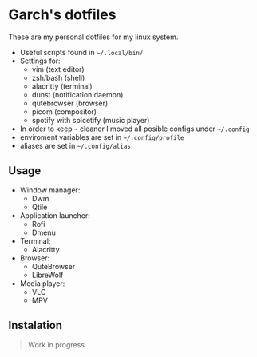 # Garch's dotfiles
These are my personal dotfiles for my linux system.

 - Useful scripts found in `~/.local/bin/`
 - Settings for: 
    - vim (text editor)
    - zsh/bash (shell)
    - alacritty (terminal)
    - dunst (notification daemon)
    - qutebrowser (browser)
    - picom (compositor)
    - spotify with spicetify (music player)
 - In order to keep `~` cleaner I moved all posible configs under `~/.config`
 - enviroment variables are set in `~/.config/profile`
 - aliases are set in `~/.config/alias`
## Usage
 - Window manager: 
    - Dwm
    - Qtile
 - Application launcher:
    - Rofi
    - Dmenu
 - Terminal:
    - Alacritty
 - Browser:
    - QuteBrowser
    - LibreWolf
 - Media player:
    - VLC
    - MPV
## Instalation
 > Work in progress
